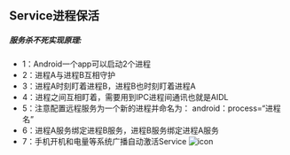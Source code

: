 ## Service进程保活
##### 服务杀不死实现原理:
* 1：Android一个app可以启动2个进程
* 2：进程A与进程B互相守护
* 3：进程A时刻盯着进程B，进程B也时刻盯着进程A
* 4：进程之间互相盯着，需要用到IPC进程间通讯也就是AIDL
* 5：注意配置远程服务为一个新的进程并命名为：
android：process=“进程名”
* 6：进程A服务绑定进程B服务，进程B服务绑定进程A服务
* 7：手机开机和电量等系统广播自动激活Service
![icon](http://img.blog.csdn.net/20170921181542696?watermark/2/text/aHR0cDovL2Jsb2cuY3Nkbi5uZXQvZmFuZW5xaWFu/font/5a6L5L2T/fontsize/400/fill/I0JBQkFCMA==/dissolve/70/gravity/Center)

